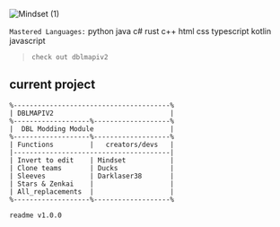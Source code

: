 ![Mindset (1)](https://github.com/noahmindset1/noahmindset1/assets/157752909/7a0e91e4-8423-4f1b-aeef-ea5bc75b01c5)

 `Mastered Languages:`
 python
 java
  c#
 rust
 c++
 html
 css
 typescript
 kotlin
 javascript

> `check out dblmapiv2`

## current project
```
%---------------------------------------%
| DBLMAPIV2                             |
%-------------------%-------------------%
|  DBL Modding Module                   | 
%-------------------%-------------------%
| Functions         |   creators/devs   |
|---------------------------------------|
| Invert to edit    | Mindset           |
| Clone teams       | Ducks             |
| Sleeves           | Darklaser38       |
| Stars & Zenkai    |                   |
| All_replacements  |                   |
%-------------------%-------------------%
```

`readme v1.0.0`
